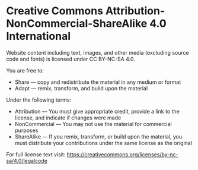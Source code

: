 # Creative Commons Attribution-NonCommercial-ShareAlike 4.0 International

Website content including text, images, and other media (excluding source code and fonts) is licensed under CC BY-NC-SA 4.0.

You are free to:

- Share — copy and redistribute the material in any medium or format
- Adapt — remix, transform, and build upon the material

Under the following terms:

- Attribution — You must give appropriate credit, provide a link to the license, and indicate if changes were made
- NonCommercial — You may not use the material for commercial purposes
- ShareAlike — If you remix, transform, or build upon the material, you must distribute your contributions under the same license as the original

For full license text visit: <https://creativecommons.org/licenses/by-nc-sa/4.0/legalcode>
